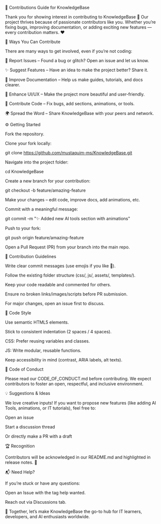 📘 Contributions Guide for KnowledgeBase

Thank you for showing interest in contributing to KnowledgeBase 🚀
Our project thrives because of passionate contributors like you. Whether you’re fixing bugs, improving documentation, or adding exciting new features — every contribution matters. ❤️

🌟 Ways You Can Contribute

There are many ways to get involved, even if you’re not coding:

🐛 Report Issues – Found a bug or glitch? Open an issue and let us know.

✨ Suggest Features – Have an idea to make the project better? Share it.

📝 Improve Documentation – Help us make guides, tutorials, and docs clearer.

🎨 Enhance UI/UX – Make the project more beautiful and user-friendly.

🔧 Contribute Code – Fix bugs, add sections, animations, or tools.

🌍 Spread the Word – Share KnowledgeBase with your peers and network.

⚙️ Getting Started

Fork the repository.

Clone your fork locally:

git clone https://github.com/mustaquim-ms/KnowledgeBase.git

Navigate into the project folder:

cd KnowledgeBase

Create a new branch for your contribution:

git checkout -b feature/amazing-feature

Make your changes – edit code, improve docs, add animations, etc.

Commit with a meaningful message:

git commit -m "✨ Added new AI tools section with animations"

Push to your fork:

git push origin feature/amazing-feature

Open a Pull Request (PR) from your branch into the main repo.

📝 Contribution Guidelines

Write clear commit messages (use emojis if you like 🎉).

Follow the existing folder structure (css/, js/, assets/, templates/).

Keep your code readable and commented for others.

Ensure no broken links/images/scripts before PR submission.

For major changes, open an issue first to discuss.

🎨 Code Style

Use semantic HTML5 elements.

Stick to consistent indentation (2 spaces / 4 spaces).

CSS: Prefer reusing variables and classes.

JS: Write modular, reusable functions.

Keep accessibility in mind (contrast, ARIA labels, alt texts).

🤝 Code of Conduct

Please read our CODE_OF_CONDUCT.md
before contributing.
We expect contributors to foster an open, respectful, and inclusive environment.

💡 Suggestions & Ideas

We love creative inputs! If you want to propose new features (like adding AI Tools, animations, or IT tutorials), feel free to:

Open an issue

Start a discussion thread

Or directly make a PR with a draft

🏆 Recognition

Contributors will be acknowledged in our README.md and highlighted in release notes. 🎉

📬 Need Help?

If you’re stuck or have any questions:

Open an Issue with the tag help wanted.

Reach out via Discussions tab.

💙 Together, let’s make KnowledgeBase the go-to hub for IT learners, developers, and AI enthusiasts worldwide.
